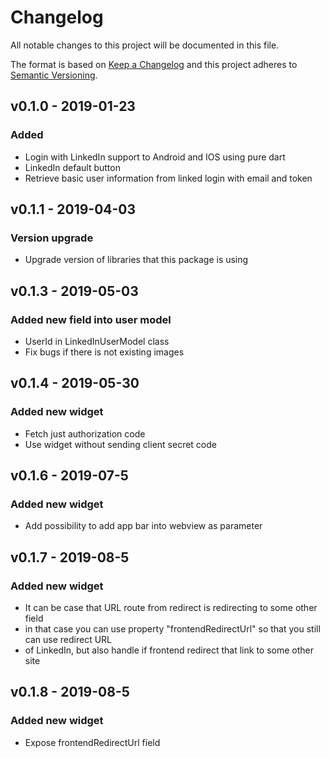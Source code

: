 # Changelog
All notable changes to this project will be documented in this file.

The format is based on [Keep a Changelog](https://keepachangelog.com/en/1.0.0/)
and this project adheres to [Semantic Versioning](https://semver.org/spec/v2.0.0.html).

## v0.1.0 - 2019-01-23
### Added

 - Login with LinkedIn support to Android and IOS using pure dart
 - LinkedIn default button
 - Retrieve basic user information from linked login with email and token

## v0.1.1 - 2019-04-03
### Version upgrade

 - Upgrade version of libraries that this package is using

## v0.1.3 - 2019-05-03
### Added new field into user model

 - UserId in LinkedInUserModel class
 - Fix bugs if there is not existing images

## v0.1.4 - 2019-05-30
### Added new widget

 - Fetch just authorization code
 - Use widget without sending client secret code

## v0.1.6 - 2019-07-5
### Added new widget

 - Add possibility to add app bar into webview as parameter

## v0.1.7 - 2019-08-5
### Added new widget

 - It can be case that URL route from redirect is redirecting to some other field
 - in that case you can use property "frontendRedirectUrl" so that you still can use redirect URL
 - of LinkedIn, but also handle if frontend redirect that link to some other site

## v0.1.8 - 2019-08-5
### Added new widget

 - Expose frontendRedirectUrl field


